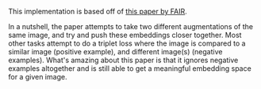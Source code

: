 This implementation is based off of [this paper by FAIR](https://arxiv.org/pdf/2104.14294.pdf).

In a nutshell, the paper attempts to take two different augmentations of the same image, and try and 
push these embeddings closer together. Most other tasks attempt to do a triplet loss where the image is compared to 
a similar image (positive example), and different image(s) (negative examples). What's amazing about this paper is 
that it ignores negative examples altogether and is still able to get a meaningful embedding space for a given image.

